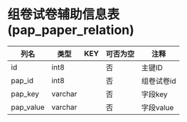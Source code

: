 # 组卷试卷辅助信息表(pap_paper_relation)
| 列名   | 类型   | KEY  | 可否为空 | 注释   |
| ---- | ---- | ---- | ---- | ---- |
|id|int8||否|主键ID|
|pap_id|int8||否|组卷试卷id|
|pap_key|varchar||否|字段key|
|pap_value|varchar||否|字段value|
